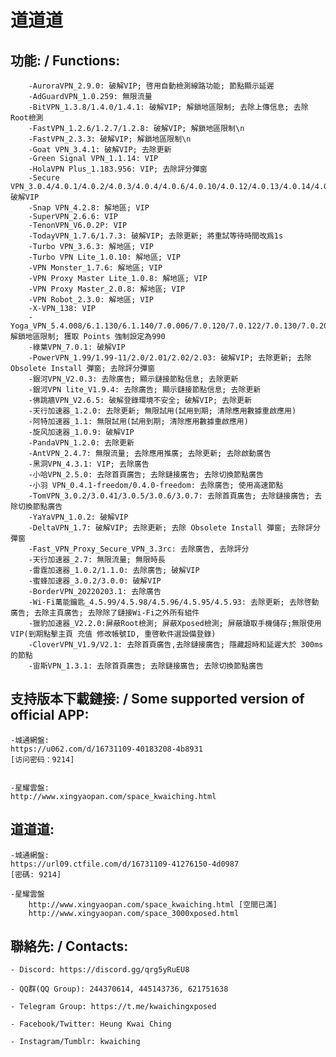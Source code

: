 # 道道道

## 功能: / Functions:

        -AuroraVPN_2.9.0: 破解VIP; 啓用自動檢測線路功能; 節點顯示延遲
        -AdGuardVPN_1.0.259: 無限流量
        -BitVPN_1.3.8/1.4.0/1.4.1: 破解VIP; 解鎖地區限制; 去除上傳信息; 去除Root檢測
        -FastVPN_1.2.6/1.2.7/1.2.8: 破解VIP; 解鎖地區限制\n
        -FastVPN_2.3.3: 破解VIP; 解鎖地區限制\n
        -Goat VPN_3.4.1: 破解VIP; 去除更新
        -Green Signal VPN_1.1.14: VIP
        -HolaVPN Plus_1.183.956: VIP; 去除評分彈窗
        -Secure VPN_3.0.4/4.0.1/4.0.2/4.0.3/4.0.4/4.0.6/4.0.10/4.0.12/4.0.13/4.0.14/4.0.15/4.1.0: 破解VIP
        -Snap VPN_4.2.8: 解地區; VIP
        -SuperVPN_2.6.6: VIP
        -TenonVPN_V6.0.2P: VIP
        -TodayVPN_1.7.6/1.7.3: 破解VIP; 去除更新; 將重試等待時間改爲1s
        -Turbo VPN_3.6.3: 解地區; VIP
        -Turbo VPN Lite_1.0.10: 解地區; VIP
        -VPN Monster_1.7.6: 解地區; VIP
        -VPN Proxy Master Lite_1.0.8: 解地區; VIP
        -VPN Proxy Master_2.0.8: 解地區; VIP
        -VPN Robot_2.3.0: 解地區; VIP
        -X-VPN_138: VIP
        -Yoga_VPN_5.4.008/6.1.130/6.1.140/7.0.006/7.0.120/7.0.122/7.0.130/7.0.206/7.0.312/7.0.524/7.0.530/7.0.540/7.0.542: 解鎖地區限制; 獲取 Points 強制設定為990
        -綠葉VPN_7.0.1: 破解VIP
        -PowerVPN_1.99/1.99-11/2.0/2.01/2.02/2.03: 破解VIP; 去除更新; 去除 Obsolete Install 彈窗; 去除評分彈窗
        -銀河VPN_V2.0.3: 去除廣告; 顯示鏈接節點信息; 去除更新
        -銀河VPN lite_V1.9.4: 去除廣告; 顯示鏈接節點信息; 去除更新
        -佛跳牆VPN_V2.6.5: 破解登錄環境不安全; 破解VIP; 去除更新
        -天行加速器_1.2.0: 去除更新; 無限試用(試用到期; 清除應用數據重啟應用)
        -阿特加速器_1.1: 無限試用(試用到期; 清除應用數據重啟應用)
        -旋风加速器_1.0.9: 破解VIP
        -PandaVPN_1.2.0: 去除更新
        -AntVPN_2.4.7: 無限流量; 去除應用推廣; 去除更新; 去除啟動廣告
        -黑洞VPN_4.3.1: VIP; 去除廣告
        -小哈VPN_2.5.0: 去除首頁廣告; 去除鏈接廣告; 去除切換節點廣告
        -小羽 VPN_0.4.1-freedom/0.4.0-freedom: 去除廣告; 使用高速節點
        -TomVPN_3.0.2/3.0.41/3.0.5/3.0.6/3.0.7: 去除首頁廣告; 去除鏈接廣告; 去除切換節點廣告
        -YaYaVPN_1.0.2: 破解VIP
        -DeltaVPN_1.7: 破解VIP; 去除更新; 去除 Obsolete Install 彈窗; 去除評分彈窗
        -Fast_VPN_Proxy_Secure_VPN_3.3rc: 去除廣告, 去除評分
        -天行加速器_2.7: 無限流量; 無限時長
        -雷霆加速器_1.0.2/1.1.0: 去除廣告; 破解VIP
        -蜜蜂加速器_3.0.2/3.0.0: 破解VIP
        -BorderVPN_20220203.1: 去除廣告
        -Wi-Fi萬能鑰匙_4.5.99/4.5.98/4.5.96/4.5.95/4.5.93: 去除更新; 去除啓動廣告; 去除主頁廣告; 去除除了鏈接Wi-Fi之外所有組件
        -獵豹加速器_V2.2.0:屏蔽Root檢測; 屏蔽Xposed檢測; 屏蔽讀取手機儲存;無限使用VIP(到期點擊主頁 充值 修改帳號ID, 重啓軟件選設備登錄)
        -CloverVPN_V1.9/V2.1: 去除首頁廣告,去除鏈接廣告; 隱藏超時和延遲大於 300ms 的節點
        -宙斯VPN_1.3.1: 去除首頁廣告; 去除鏈接廣告; 去除切換節點廣告


## 支持版本下載鏈接: / Some supported version of official APP:

	-城通網盤:
	https://u062.com/d/16731109-40183208-4b8931
	[访问密码：9214]


	-星耀雲盤:
	http://www.xingyaopan.com/space_kwaiching.html

## 道道道:

	-城通網盤:
	https://url09.ctfile.com/d/16731109-41276150-4d0987
	[密碼: 9214]

	-星耀雲盤
        http://www.xingyaopan.com/space_kwaiching.html [空間已滿]
        http://www.xingyaopan.com/space_3000xposed.html

## 聯絡先: / Contacts:

	- Discord: https://discord.gg/qrg5yRuEU8

	- QQ群(QQ Group): 244370614, 445143736, 621751638

	- Telegram Group: https://t.me/kwaichingxposed

	- Facebook/Twitter: Heung Kwai Ching

	- Instagram/Tumblr: kwaiching

